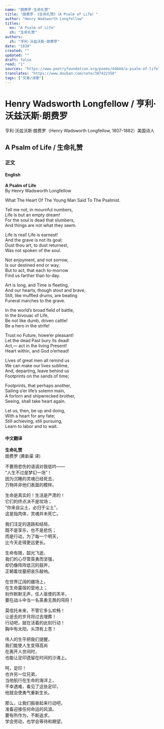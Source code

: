 ```yaml
---
name: "朗费罗-生命礼赞"
title: "朗费罗-《生命礼赞》（A Psalm of Life）"
author: "Henry Wadsworth Longfellow"
titles:
  en: "A Psalm of Life"
  zh: "生命礼赞"
authors:
  zh: "亨利·沃兹沃斯·朗费罗"
date: "1838"
created: ""
updated: ""
draft: false
read: "1"
sources: "https://www.poetryfoundation.org/poems/44644/a-psalm-of-life"
translates: "https://www.douban.com/note/387422358"
tags: ["文章/诗歌"]
---
```



# Henry Wadsworth Longfellow / 亨利·沃兹沃斯·朗费罗

亨利·沃兹沃斯·朗费罗（Henry Wadsworth Longfellow, 1807-1882）美国诗人

## A Psalm of Life / 生命礼赞

### 正文
<!-- tabs:start -->

#### **English**

**A Psalm of Life**  
By Henry Wadsworth Longfellow  

What The Heart Of The Young Man Said To The Psalmist.  

Tell me not, in mournful numbers,  
Life is but an empty dream!  
For the soul is dead that slumbers,  
And things are not what they seem.  

Life is real! Life is earnest!  
And the grave is not its goal;  
Dust thou art, to dust returnest,  
Was not spoken of the soul.  

Not enjoyment, and not sorrow,  
Is our destined end or way;  
But to act, that each to-morrow  
Find us farther than to-day.  

Art is long, and Time is fleeting,  
And our hearts, though stout and brave,  
Still, like muffled drums, are beating  
Funeral marches to the grave.  

In the world’s broad field of battle,  
In the bivouac of Life,  
Be not like dumb, driven cattle!  
Be a hero in the strife!  

Trust no Future, howe’er pleasant!  
Let the dead Past bury its dead!  
Act,— act in the living Present!  
Heart within, and God o’erhead!  

Lives of great men all remind us  
We can make our lives sublime,  
And, departing, leave behind us  
Footprints on the sands of time;  

Footprints, that perhaps another,  
Sailing o’er life’s solemn main,  
A forlorn and shipwrecked brother,  
Seeing, shall take heart again.  

Let us, then, be up and doing,  
With a heart for any fate;  
Still achieving, still pursuing,  
Learn to labor and to wait.  

#### **中文翻译**

**生命礼赞**  
朗费罗 (黄新渠 译)  

不要用悲伤的语调对我低吟——  
“人生不过是梦幻一场”！  
因为沉睡的灵魂已经死去，  
万物并非他们表面的模样。  

生命是真实的！生活是严肃的！  
它们的终点决不是坟场；  
“你来自尘土，必归于尘土”，  
这是指肉体，灵魂并未死亡。  

我们注定的道路和结局，  
既不是享乐，也不是悲伤；  
而是行动，为了每一个明天，  
比今天走得更远更长。  

生命有限，韶光飞逝，  
我们的心尽管英勇而坚强，  
却仍像阵阵低沉的鼓声，  
正朝着坟墓把哀乐敲响。  

在世界辽阔的疆场上，  
在生命露宿的营地上；  
别作默默无声，任人驱使的羔羊，  
要在战斗中当一名英勇无畏的闯将！  

莫信托未来，不管它多么欢畅！  
让逝去的岁月将过去埋葬！  
行动吧，就在活着的此刻行动！  
胸中有太阳，头顶有上苍！  

伟人的生平把我们提醒，  
我们能使人生变得高尚  
在离开人世间时，  
也能让足印遗留在时间的沙滩上。  

呵，足印！  
也许另一位兄弟，  
当他航行在生命的海洋上，  
不幸遇难，看见了这些足印，  
他就会使勇气重新生长。  

那么，让我们振奋起来行动吧，  
准备迎接任何命运的风浪。  
要有所作为，不断追求，  
学会劳动，也学会等待和期望。  

<!-- tabs:end -->
